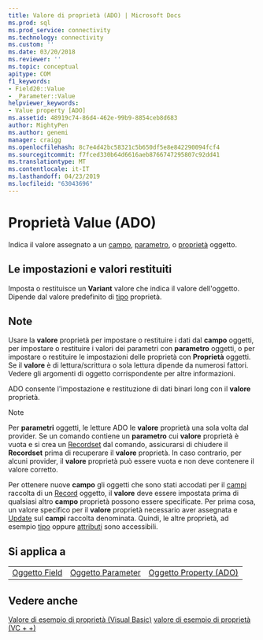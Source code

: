 ```yaml
---
title: Valore di proprietà (ADO) | Microsoft Docs
ms.prod: sql
ms.prod_service: connectivity
ms.technology: connectivity
ms.custom: ''
ms.date: 03/20/2018
ms.reviewer: ''
ms.topic: conceptual
apitype: COM
f1_keywords:
- Field20::Value
- _Parameter::Value
helpviewer_keywords:
- Value property [ADO]
ms.assetid: 48919c74-86d4-462e-99b9-8854ceb8d683
author: MightyPen
ms.author: genemi
manager: craigg
ms.openlocfilehash: 8c7e4d42bc58321c5b650df5e8e842290094fcf4
ms.sourcegitcommit: f7fced330b64d6616aeb8766747295807c92dd41
ms.translationtype: MT
ms.contentlocale: it-IT
ms.lasthandoff: 04/23/2019
ms.locfileid: "63043696"
---
```

# <a name="value-property-ado"></a>Proprietà Value (ADO)

Indica il valore assegnato a un [campo](../../../ado/reference/ado-api/field-object.md), [parametro](../../../ado/reference/ado-api/parameter-object.md), o [proprietà](../../../ado/reference/ado-api/property-object-ado.md) oggetto.
  
## <a name="settings-and-return-values"></a>Le impostazioni e valori restituiti

Imposta o restituisce un **Variant** valore che indica il valore dell'oggetto. Dipende dal valore predefinito di [tipo](../../../ado/reference/ado-api/type-property-ado.md) proprietà.
  
## <a name="remarks"></a>Note

Usare la **valore** proprietà per impostare o restituire i dati dal **campo** oggetti, per impostare o restituire i valori dei parametri con **parametro** oggetti, o per impostare o restituire le impostazioni delle proprietà con **Proprietà** oggetti. Se il **valore** è di lettura/scrittura o sola lettura dipende da numerosi fattori. Vedere gli argomenti di oggetto corrispondente per altre informazioni.

ADO consente l'impostazione e restituzione di dati binari long con il **valore** proprietà.
  
> [!NOTE]
> Per **parametri** oggetti, le letture ADO le **valore** proprietà una sola volta dal provider. Se un comando contiene un **parametro** cui **valore** proprietà è vuota e si crea un [Recordset](../../../ado/reference/ado-api/recordset-object-ado.md) dal comando, assicurarsi di chiudere il  **Recordset** prima di recuperare il **valore** proprietà. In caso contrario, per alcuni provider, il **valore** proprietà può essere vuota e non deve contenere il valore corretto.
> 
> Per ottenere nuove **campo** gli oggetti che sono stati accodati per il [campi](../../../ado/reference/ado-api/fields-collection-ado.md) raccolta di un [Record](../../../ado/reference/ado-api/record-object-ado.md) oggetto, il **valore** deve essere impostata prima di qualsiasi altro **campo** proprietà possono essere specificate. Per prima cosa, un valore specifico per il **valore** proprietà necessario aver assegnata e [Update](../../../ado/reference/ado-api/update-method.md) sul **campi** raccolta denominata. Quindi, le altre proprietà, ad esempio [tipo](../../../ado/reference/ado-api/type-property-ado.md) oppure [attributi](../../../ado/reference/ado-api/attributes-property-ado.md) sono accessibili.
  
## <a name="applies-to"></a>Si applica a
  
||||  
|-|-|-|  
|[Oggetto Field](../../../ado/reference/ado-api/field-object.md)|[Oggetto Parameter](../../../ado/reference/ado-api/parameter-object.md)|[Oggetto Property (ADO)](../../../ado/reference/ado-api/property-object-ado.md)|
  
## <a name="see-also"></a>Vedere anche

[Valore di esempio di proprietà (Visual Basic)](../../../ado/reference/ado-api/value-property-example-vb.md)
[valore di esempio di proprietà (VC + +)](../../../ado/reference/ado-api/value-property-example-vc.md) 
